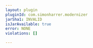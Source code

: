 ```yaml
---
layout: plugin
pluginId: com.simonharrer.modernizer
jarSha1: INVALID
isJarAvailable: true
error: NONE
violations: []

---
```


